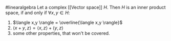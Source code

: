 #linearalgebra
Let a complex [[Vector space]] $H$. Then $H$ is an inner product space, if and only if $\forall x,y \in H$: 
1. $\langle x,y \rangle = \overline{\langle x,y \rangle}$
2. $\langle x+y, z \rangle = \langle x,z \rangle +\langle y,z \rangle$
3. some other properties, that won't be covered.
